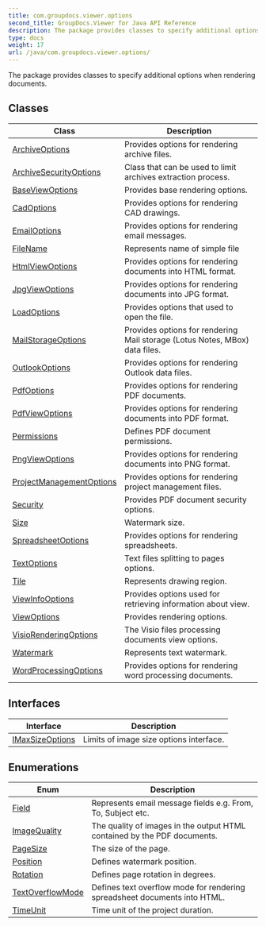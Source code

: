 ```yaml
---
title: com.groupdocs.viewer.options
second_title: GroupDocs.Viewer for Java API Reference
description: The package provides classes to specify additional options when rendering documents.
type: docs
weight: 17
url: /java/com.groupdocs.viewer.options/
---
```


The package provides classes to specify additional options when rendering documents.


## Classes

| Class | Description |
| --- | --- |
| [ArchiveOptions](../com.groupdocs.viewer.options/archiveoptions) | Provides options for rendering archive files. |
| [ArchiveSecurityOptions](../com.groupdocs.viewer.options/archivesecurityoptions) | Class that can be used to limit archives extraction process. |
| [BaseViewOptions](../com.groupdocs.viewer.options/baseviewoptions) | Provides base rendering options. |
| [CadOptions](../com.groupdocs.viewer.options/cadoptions) | Provides options for rendering CAD drawings. |
| [EmailOptions](../com.groupdocs.viewer.options/emailoptions) | Provides options for rendering email messages. |
| [FileName](../com.groupdocs.viewer.options/filename) | Represents name of simple file |
| [HtmlViewOptions](../com.groupdocs.viewer.options/htmlviewoptions) | Provides options for rendering documents into HTML format. |
| [JpgViewOptions](../com.groupdocs.viewer.options/jpgviewoptions) | Provides options for rendering documents into JPG format. |
| [LoadOptions](../com.groupdocs.viewer.options/loadoptions) | Provides options that used to open the file. |
| [MailStorageOptions](../com.groupdocs.viewer.options/mailstorageoptions) | Provides options for rendering Mail storage (Lotus Notes, MBox) data files. |
| [OutlookOptions](../com.groupdocs.viewer.options/outlookoptions) | Provides options for rendering Outlook data files. |
| [PdfOptions](../com.groupdocs.viewer.options/pdfoptions) | Provides options for rendering PDF documents. |
| [PdfViewOptions](../com.groupdocs.viewer.options/pdfviewoptions) | Provides options for rendering documents into PDF format. |
| [Permissions](../com.groupdocs.viewer.options/permissions) | Defines PDF document permissions. |
| [PngViewOptions](../com.groupdocs.viewer.options/pngviewoptions) | Provides options for rendering documents into PNG format. |
| [ProjectManagementOptions](../com.groupdocs.viewer.options/projectmanagementoptions) | Provides options for rendering project management files. |
| [Security](../com.groupdocs.viewer.options/security) | Provides PDF document security options. |
| [Size](../com.groupdocs.viewer.options/size) | Watermark size. |
| [SpreadsheetOptions](../com.groupdocs.viewer.options/spreadsheetoptions) | Provides options for rendering spreadsheets. |
| [TextOptions](../com.groupdocs.viewer.options/textoptions) | Text files splitting to pages options. |
| [Tile](../com.groupdocs.viewer.options/tile) | Represents drawing region. |
| [ViewInfoOptions](../com.groupdocs.viewer.options/viewinfooptions) | Provides options used for retrieving information about view. |
| [ViewOptions](../com.groupdocs.viewer.options/viewoptions) | Provides rendering options. |
| [VisioRenderingOptions](../com.groupdocs.viewer.options/visiorenderingoptions) | The Visio files processing documents view options. |
| [Watermark](../com.groupdocs.viewer.options/watermark) | Represents text watermark. |
| [WordProcessingOptions](../com.groupdocs.viewer.options/wordprocessingoptions) | Provides options for rendering word processing documents. |

## Interfaces

| Interface | Description |
| --- | --- |
| [IMaxSizeOptions](../com.groupdocs.viewer.options/imaxsizeoptions) | Limits of image size options interface. |

## Enumerations

| Enum | Description |
| --- | --- |
| [Field](../com.groupdocs.viewer.options/field) | Represents email message fields e.g. From, To, Subject etc. |
| [ImageQuality](../com.groupdocs.viewer.options/imagequality) | The quality of images in the output HTML contained by the PDF documents. |
| [PageSize](../com.groupdocs.viewer.options/pagesize) | The size of the page. |
| [Position](../com.groupdocs.viewer.options/position) | Defines watermark position. |
| [Rotation](../com.groupdocs.viewer.options/rotation) | Defines page rotation in degrees. |
| [TextOverflowMode](../com.groupdocs.viewer.options/textoverflowmode) | Defines text overflow mode for rendering spreadsheet documents into HTML. |
| [TimeUnit](../com.groupdocs.viewer.options/timeunit) | Time unit of the project duration. |
